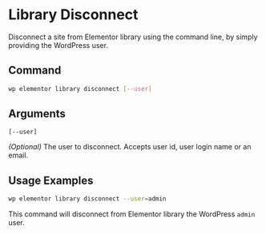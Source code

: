 # Library Disconnect

<Badge type="tip" vertical="top" text="Elementor Core" /> <Badge type="warning" vertical="top" text="Advanced" />

Disconnect a site from Elementor library using the command line, by simply providing the WordPress user.

## Command

```bash
wp elementor library disconnect [--user]
```

## Arguments

`[--user]`

_(Optional)_ The user to disconnect. Accepts user id, user login name or an email.

## Usage Examples

```bash
wp elementor library disconnect --user=admin
```

This command will disconnect from Elementor library the WordPress `admin` user.
